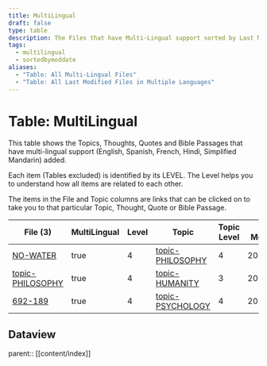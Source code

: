 ```yaml
---
title: MultiLingual
draft: false
type: table
description: The Files that have Multi-Lingual support sorted by Last Modified.
tags:
  - multilingual
  - sortedbymoddate
aliases:
  - "Table: All Multi-Lingual Files"
  - "Table: All Last Modified Files in Multiple Languages"
---
```

# Table: MultiLingual
This table shows the Topics, Thoughts, Quotes and Bible Passages that have multi-lingual support (English, Spanish, French, Hindi, Simplified Mandarin) added.

Each item (Tables excluded) is identified by its LEVEL. The Level helps you to understand how all items are related to each other.

The items in the File and Topic columns are links that can be clicked on to take you to that particular Topic, Thought, Quote or Bible Passage.

  

|File (3)|MultiLingual|Level|Topic|Topic Level|Last Modified*|Type|
|---|---|---|---|---|---|---|
|[NO-WATER](/THOUGHTS/n/NO-WATER.md)|true|4|[topic-PHILOSOPHY](/TOPICS/topic-PHILOSOPHY.md)|4|2024.11.17|THOUGHT|
|[topic-PHILOSOPHY](/TOPICS/topic-PHILOSOPHY.md)|true|4|[topic-HUMANITY](/TOPICS/topic-HUMANITY.md)|3|2024.11.16|TOPIC|
|[692-189](/THOUGHTS/0/692-189.md)|true|4|[topic-PSYCHOLOGY](/TOPICS/topic-PSYCHOLOGY.md)|4|2024.11.16|THOUGHT|

## Dataview
parent:: [[content/index]]